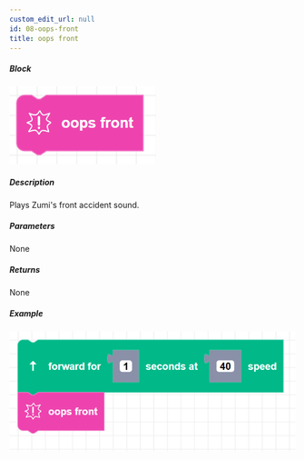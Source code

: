 ```yaml
---
custom_edit_url: null
id: 08-oops-front
title: oops front
---
```


##### Block

![oopsfront image](oopsfront.png)

##### Description

Plays Zumi's front accident sound.

##### Parameters

None

##### Returns

None

##### Example

![oopsfront example](oopsfront_example.png)
